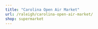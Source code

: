 ```yaml
---
title: "Carolina Open Air Market"
url: /raleigh/carolina-open-air-market/
shop: supermarket
---
```

